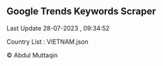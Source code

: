 

## Google Trends Keywords Scraper 
 
Last Update 28-07-2023 , 09:34:52

Country List :
VIETNAM.json



© Abdul Muttaqin 
